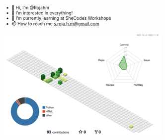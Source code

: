 - 👋 Hi, I’m @Rojahm
- 👀 I’m interested in everything!
- 🌱 I’m currently learning at SheCodes Workshops 
- 📫 How to reach me s.roja.h.m@gmail.com

![](./profile-3d-contrib/profile-green-animate.svg)

<!---
Rojahm/Rojahm is a ✨ special ✨ repository because its `README.md` (this file) appears on your GitHub profile.
You can click the Preview link to take a look at your changes.
--->
